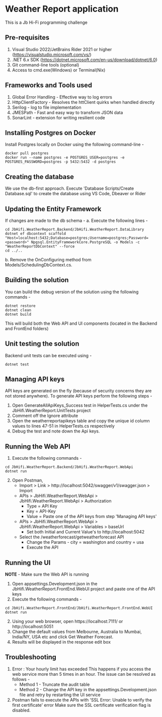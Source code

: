 # Weather Report application
This is a Jb Hi-Fi programming challenge

## Pre-requisites
1. Visual Studio 2022/JetBrains Rider 2021 or higher (https://visualstudio.microsoft.com/vs/)
2. .NET 6.x SDK (https://dotnet.microsoft.com/en-us/download/dotnet/6.0) 
3. Git command-line tools (optional)
4. Access to cmd.exe(Windows) or Terminal(Nix)

## Frameworks and Tools used
1. Global Error Handling - Effective way to log errors
2. HttpClientFactory - Resolves the httClient quirks when handled directly
3. Serilog - log to file implementation 
4. JMESPath - Fast and easy way to transform JSON data
5. SonarLint - extension for writing resilient code

## Installing Postgres on Docker
Install Postgres locally on Docker using the following command-line -
```
docker pull postgres
docker run --name postgres -e POSTGRES_USER=postgres -e POSTGRES_PASSWORD=postgres -p 5432:5432 -d postgres
```

## Creating the database
We use the db-first approach. Execute 'Database Scripts/Create Database.sql' to create the database using VS Code, Dbeaver or Rider

## Updating the Entity Framework
If changes are made to the db schema -
a. Execute the following lines -
```
cd JbHifi.WeatherReport.Backend/JbHifi.WeatherReport.DataLibrary
dotnet ef dbcontext scaffold "Host=localhost:5432;Database=postgres;Username=postgres;Password=<password>" Npgsql.EntityFrameworkCore.PostgreSQL -o Models -c "WeatherReportDbContext" --force
cd ../..
```
b. Remove the OnConfiguring method from Models/SchedulingDbContext.cs.  

## Building the solution 
You can build the debug version of the solution using the following commands - 
```
dotnet restore
dotnet clean
dotnet build 
```
This will build both the Web API and UI components (located in the Backend and FrontEnd folders)

## Unit testing the solution
Backend unit tests can be executed using - 
```
dotnet test 
```

## Managing API keys
API keys are generated on the fly (because of security concerns they are not stored anywhere). To generate API keys perform the following steps - 
1. Open GenerateAllApiKeys_Success test in HelperTests.cs under the JbHifi.WeatherReport.UnitTests project
2. Comment off the Ignore attribute
3. Open the weatherreportapikeys table and copy the unique id column values to lines 47-51 in HelperTests.cs respectively
4. Debug the test and note down the Api keys. 

## Running the Web API
1. Execute the following commands - 
```
cd JbHifi.WeatherReport.Backend/JbHifi.WeatherReport.WebApi 
dotnet run 
```
2. Open Postman, 
   - Import > Link > http://localhost:5042/swagger/v1/swagger.json > Import
   - APIs > JbHifi.WeatherReport.WebApi > JbHifi.WeatherReport.WebApi > Authorization 
     - Type = API Key
     - Key  = API-Key
     - Value = Paste one of the API keys from step 'Managing API keys'
   - APIs > JbHifi.WeatherReport.WebApi > JbHifi.WeatherReport.WebApi > Variables > baseUrl
     - Set both Initial and Current Value's to http://localhost:5042
   - Select the /weatherforecast/getweatherforecast API 
     - Change the Params - city = washington and country = usa
     - Execute the API

## Running the UI
**NOTE** - Make sure the Web API is running 
1. Open appsettings.Development.json in the JbHifi.WeatherReport.FrontEnd.WebUI project and paste one of the API keys
2. Execute the following commands -
```
cd JbHifi.WeatherReport.FrontEnd/JbHifi.WeatherReport.FrontEnd.WebUI 
dotnet run 
```
2. Using your web browser, open https://localhost:7111/ or http://localhost:5051
3. Change the default values from Melbourne, Australia to Mumbai, India/NY, USA etc and click Get Weather Forecast. 
4. Results will be displayed in the response edit box

## Troubleshooting
1. Error : Your hourly limit has exceeded
   This happens if you access the web service more than 5 times in an hour. The issue can be resolved as follows - 
   - Method 1 - Truncate the audit table 
   - Method 2 - Change the API key in the appsettings.Development.json file and retry by restarting the UI service
2. Postman fails to execute the APIs with 'SSL Error: Unable to verify the first certificate' error
   Make sure the SSL certificate verification flag is disabled.

    